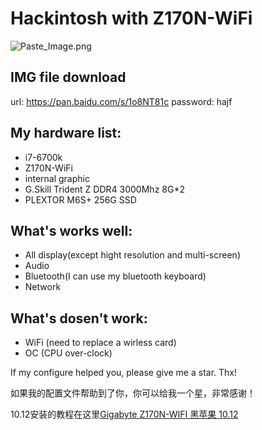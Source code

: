 # Hackintosh with Z170N-WiFi
![Paste_Image.png](http://upload-images.jianshu.io/upload_images/748497-e525e634d58c118a.png?imageMogr2/auto-orient/strip%7CimageView2/2/w/1240)

## IMG file download

url: https://pan.baidu.com/s/1o8NT81c password: hajf

## My hardware list:

- i7-6700k
- Z170N-WiFi
- internal graphic
- G.Skill Trident Z DDR4 3000Mhz 8G*2
- PLEXTOR M6S+ 256G SSD

## What's works well:

- All display(except hight resolution and multi-screen)
- Audio
- Bluetooth(I can use my bluetooth keyboard)
- Network

## What's dosen't work:

- WiFi (need to replace a wirless card)
- OC (CPU over-clock)

If my configure helped you, please give me a star. Thx!

如果我的配置文件帮助到了你，你可以给我一个星，非常感谢！

10.12安装的教程在这里[Gigabyte Z170N-WIFI 黑苹果 10.12](http://www.cnblogs.com/aiellochan/p/8125319.html)
